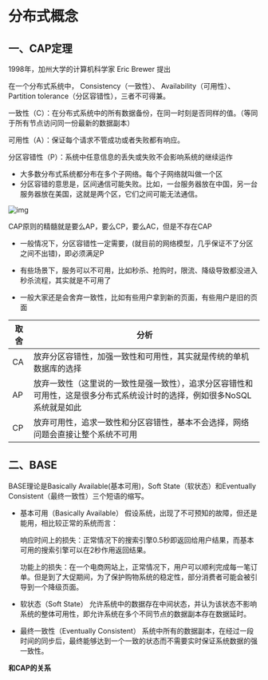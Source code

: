 # 分布式概念



## 一、CAP定理

1998年，加州大学的计算机科学家 Eric Brewer 提出

在一个分布式系统中， Consistency（一致性）、 Availability（可用性）、Partition tolerance（分区容错性），三者不可得兼。



一致性（C）：在分布式系统中的所有数据备份，在同一时刻是否同样的值。（等同于所有节点访问同一份最新的数据副本）

可用性（A）：保证每个请求不管成功或者失败都有响应。

分区容错性（P）：系统中任意信息的丢失或失败不会影响系统的继续运作

- 大多数分布式系统都分布在多个子网络。每个子网络就叫做一个区
- 分区容错的意思是，区间通信可能失败。比如，一台服务器放在中国，另一台服务器放在美国，这就是两个区，它们之间可能无法通信。

![img](https://www.wangbase.com/blogimg/asset/201807/bg2018071607.jpg)

CAP原则的精髓就是要么AP，要么CP，要么AC，但是不存在CAP

- 一般情况下，分区容错性一定需要，(就目前的网络模型，几乎保证不了分区之间不出错)，即必须满足P

- 有些场景下，服务可以不可用，比如秒杀、抢购时，限流、降级导致都没进入秒杀流程，其实就是不可用了
- 一般大家还是会舍弃一致性，比如有些用户拿到新的页面，有些用户是旧的页面



| 取舍 | 分析                                                         |
| ---- | ------------------------------------------------------------ |
| CA   | 放弃分区容错性，加强一致性和可用性，其实就是传统的单机数据库的选择 |
| AP   | 放弃一致性（这里说的一致性是强一致性），追求分区容错性和可用性，这是很多分布式系统设计时的选择，例如很多NoSQL系统就是如此 |
| CP   | 放弃可用性，追求一致性和分区容错性，基本不会选择，网络问题会直接让整个系统不可用 |



## 二、BASE

BASE理论是Basically Available(基本可用)，Soft State（软状态）和Eventually Consistent（最终一致性）三个短语的缩写。

- 基本可用（Basically Available）
  假设系统，出现了不可预知的故障，但还是能用，相比较正常的系统而言：

  响应时间上的损失：正常情况下的搜索引擎0.5秒即返回给用户结果，而基本可用的搜索引擎可以在2秒作用返回结果。

  功能上的损失：在一个电商网站上，正常情况下，用户可以顺利完成每一笔订单。但是到了大促期间，为了保护购物系统的稳定性，部分消费者可能会被引导到一个降级页面。

- 软状态（Soft State）
  允许系统中的数据存在中间状态，并认为该状态不影响系统的整体可用性，即允许系统在多个不同节点的数据副本存在数据延时。

- 最终一致性（Eventually Consistent）
  	系统中所有的数据副本，在经过一段时间的同步后，最终能够达到一个一致的状态而不需要实时保证系统数据的强一致性。



**和CAP的关系**

